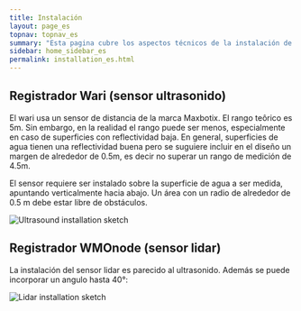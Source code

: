 ```yaml
---
title: Instalación
layout: page_es
topnav: topnav_es
summary: "Esta pagina cubre los aspectos técnicos de la instalación de sensores de distancia para el monitoreo de nivel de agua en ríos"
sidebar: home_sidebar_es
permalink: installation_es.html
---
```


## Registrador Wari (sensor ultrasonido)

El wari usa un sensor de distancia de la marca Maxbotix. El rango teôrico es 5m. Sin embargo, en la realidad el rango puede ser menos, especialmente en caso de superficies con reflectividad baja. En general, superficies de agua tienen una reflectividad buena pero se suguiere incluir en el diseño un margen de alrededor de 0.5m, es decir no superar un rango de medición de 4.5m.

El sensor requiere ser instalado sobre la superficie de agua a ser medida, apuntando verticalmente hacia abajo. Un área con un radio de alrededor de 0.5 m debe estar libre de obstáculos.

![Ultrasound installation sketch](images/installation_US.png "Instalación Wari")


## Registrador WMOnode (sensor lidar)

La instalación del sensor lidar es parecido al ultrasonido. Además se puede incorporar un angulo hasta 40&deg;:

![Lidar installation sketch](images/installation_lidar.png "Instalación WMOnode")

